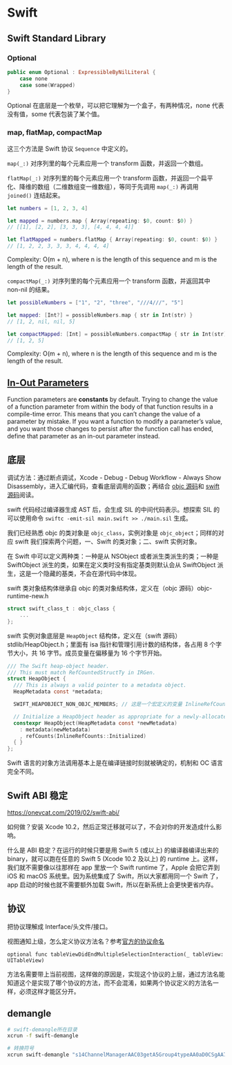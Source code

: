 # Swift

## Swift Standard Library

### Optional

```swift
public enum Optional : ExpressibleByNilLiteral {
    case none
    case some(Wrapped)
}
```

Optional 在底层是一个枚举，可以把它理解为一个盒子，有两种情况，none 代表没有值，some 代表包装了某个值。

### map, flatMap, compactMap

这三个方法是 Swift 协议 `Sequence` 中定义的。

`map(_:)` 对序列里的每个元素应用一个 transform 函数，并返回一个数组。

`flatMap(_:)` 对序列里的每个元素应用一个 transform 函数，并返回一个扁平化、降维的数组（二维数组变一维数组），等同于先调用 `map(_:)` 再调用 `joined()` 连结起来。

```swift
let numbers = [1, 2, 3, 4]

let mapped = numbers.map { Array(repeating: $0, count: $0) }
// [[1], [2, 2], [3, 3, 3], [4, 4, 4, 4]]

let flatMapped = numbers.flatMap { Array(repeating: $0, count: $0) }
// [1, 2, 2, 3, 3, 3, 4, 4, 4, 4]
```

Complexity: O(m + n), where n is the length of this sequence and m is the length of the result.

`compactMap(_:)` 对序列里的每个元素应用一个 transform 函数，并返回其中 non-nil 的结果。

```swift
let possibleNumbers = ["1", "2", "three", "///4///", "5"]

let mapped: [Int?] = possibleNumbers.map { str in Int(str) }
// [1, 2, nil, nil, 5]

let compactMapped: [Int] = possibleNumbers.compactMap { str in Int(str) }
// [1, 2, 5]
```

Complexity: O(m + n), where n is the length of this sequence and m is the length of the result.

## [In-Out Parameters](https://docs.swift.org/swift-book/LanguageGuide/Functions.html#ID159)

Function parameters are **constants** by default. Trying to change the value of a function parameter from within the body of that function results in a compile-time error. This means that you can’t change the value of a parameter by mistake. If you want a function to modify a parameter’s value, and you want those changes to persist after the function call has ended, define that parameter as an in-out parameter instead.

## 底层

调试方法：通过断点调试，Xcode - Debug - Debug Workflow - Always Show Disassembly，进入汇编代码，查看底层调用的函数；再结合 [objc 源码](https://opensource.apple.com/tarballs/objc4/)和 [swift 源码](https://github.com/apple/swift)阅读。

swift 代码经过编译器生成 AST 后，会生成 SIL 的中间代码表示。想探索 SIL 的可以使用命令 `swiftc -emit-sil main.swift >> ./main.sil` 生成。

我们已经熟悉 objc 的类对象是 `objc_class`，实例对象是 `objc_object`；同样的对应 swift 我们探索两个问题，一、Swift 的类对象；二、swift 实例对象。

在 Swift 中可以定义两种类：一种是从 NSObject 或者派生类派生的类；一种是 SwiftObject 派生的类，如果在定义类时没有指定基类则默认会从 SwiftObject 派生，这是一个隐藏的基类，不会在源代码中体现。

swift 类对象结构体继承自 objc 的类对象结构体，定义在（objc 源码）objc-runtime-new.h

```c
struct swift_class_t : objc_class {
    ...
};
```

swift 实例对象底层是 `HeapObject` 结构体，定义在（swift 源码）stdlib/HeapObject.h；里面有 isa 指针和管理引用计数的结构体，各占用 8 个字节大小，共 16 字节。成员变量在偏移量为 16 个字节开始。

```c
/// The Swift heap-object header.
/// This must match RefCountedStructTy in IRGen.
struct HeapObject {
  /// This is always a valid pointer to a metadata object.
  HeapMetadata const *metadata;

  SWIFT_HEAPOBJECT_NON_OBJC_MEMBERS; // 这是一个宏定义的变量 InlineRefCounts refCounts;

  // Initialize a HeapObject header as appropriate for a newly-allocated object.
  constexpr HeapObject(HeapMetadata const *newMetadata)
    : metadata(newMetadata)
    , refCounts(InlineRefCounts::Initialized)
  { }
};
```

Swift 语言的对象方法调用基本上是在编译链接时刻就被确定的，机制和 OC 语言完全不同。

## Swift ABI 稳定

<https://onevcat.com/2019/02/swift-abi/>

如何做？安装 Xcode 10.2，然后正常迁移就可以了，不会对你的开发造成什么影响。

什么是 ABI 稳定？在运行的时候只要是用 Swift 5 (或以上) 的编译器编译出来的 binary，就可以跑在任意的 Swift 5 (Xcode 10.2 及以上) 的 runtime 上。这样，我们就不需要像以往那样在 app 里放一个 Swift runtime 了，Apple 会把它弄到 iOS 和 macOS 系统里。因为系统集成了 Swift，所以大家都用同一个 Swift 了，app 启动的时候也就不需要额外加载 Swift，所以在新系统上会更快更省内存。

## 协议

把协议理解成 Interface/头文件/接口。

视图通知上级，怎么定义协议方法名？参考[官方的协议命名](https://developer.apple.com/documentation/uikit/uitableviewdelegate/3183944-tableviewdidendmultipleselection)

```
optional func tableViewDidEndMultipleSelectionInteraction(_ tableView: UITableView)
```

方法名需要带上当前视图，这样做的原因是，实现这个协议的上层，通过方法名能知道这个是实现了哪个协议的方法，而不会混淆，如果两个协议定义的方法名一样，必须这样才能区分开。

## demangle

```bash
# swift-demangle所在目录
xcrun -f swift-demangle

# 转换符号
xcrun swift-demangle "s14ChannelManagerAAC03getA5Group4typeAA0aD0CSgAA7TabTypeO_tFTo"
```
